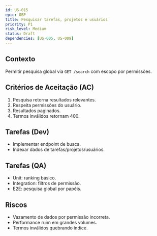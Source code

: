 ```yaml
---
id: US-015
epic: OBP
title: Pesquisar tarefas, projetos e usuários
priority: P1
risk_level: Medium
status: Draft
dependencies: [US-005, US-009]
---
```


## Contexto
Permitir pesquisa global via `GET /search` com escopo por permissões.

## Critérios de Aceitação (AC)
1. Pesquisa retorna resultados relevantes.
2. Respeita permissões do usuário.
3. Resultados paginados.
4. Termos inválidos retornam 400.

## Tarefas (Dev)
- Implementar endpoint de busca.
- Indexar dados de tarefas/projetos/usuários.

## Tarefas (QA)
- Unit: ranking básico.
- Integration: filtros de permissão.
- E2E: pesquisa global por papéis.

## Riscos
- Vazamento de dados por permissão incorreta.
- Performance ruim em grandes volumes.
- Termos inválidos quebrando índice.

